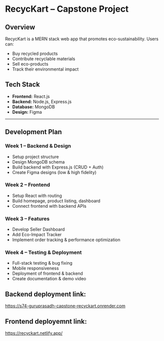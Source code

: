 # RecycKart – Capstone Project

## Overview
RecycKart is a MERN stack web app that promotes eco-sustainability. Users can:
- Buy recycled products
- Contribute recyclable materials
- Sell eco-products
- Track their environmental impact

## Tech Stack
- **Frontend:** React.js  
- **Backend:** Node.js, Express.js  
- **Database:** MongoDB  
- **Design:** Figma

---

## Development Plan

### Week 1 – Backend & Design
- Setup project structure
- Design MongoDB schema
- Build backend with Express.js (CRUD + Auth)
- Create Figma designs (low & high fidelity)

### Week 2 – Frontend
- Setup React with routing
- Build homepage, product listing, dashboard
- Connect frontend with backend APIs

### Week 3 – Features
- Develop Seller Dashboard
- Add Eco-Impact Tracker
- Implement order tracking & performance optimization

### Week 4 – Testing & Deployment
- Full-stack testing & bug fixing
- Mobile responsiveness
- Deployment of frontend & backend
- Create documentation & demo video

## Backend deployment link:
https://s74-guruprasadh-capstone-recyckart.onrender.com

## Frontend deployemnt link:
https://recyckart.netlify.app/
